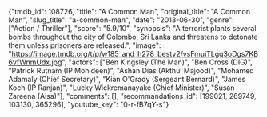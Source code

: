 {"tmdb_id": 108726, "title": "A Common Man", "original_title": "A Common Man", "slug_title": "a-common-man", "date": "2013-06-30", "genre": ["Action / Thriller"], "score": "5.9/10", "synopsis": "A terrorist plants several bombs throughout the city of Colombo, Sri Lanka and threatens to detonate them unless prisoners are released.", "image": "https://image.tmdb.org/t/p/w185_and_h278_bestv2/vsFmuiTLgq3oDgs7KB6vfWnmUdx.jpg", "actors": ["Ben Kingsley (The Man)", "Ben Cross (DIG)", "Patrick Rutnam (IP Mohideen)", "Ashan Dias (Akthul Majood)", "Mohamed Adamaly (Chief Secretary)", "Kian O'Grady (Sergeant Bernard)", "James Koch (IP Ranjan)", "Lucky Wickremanayake (Chief Minister)", "Susan Zareena (Aisa)"], "comments": [], "recommandations_id": [199021, 269749, 103130, 365296], "youtube_key": "0-r-fB7qY-s"}